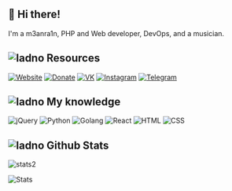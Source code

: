 ## 👋 Hi there!
I'm a m3anra1n, PHP and Web developer, DevOps, and a musician.


## ![ladno](https://rf0x3d.su/maybe_assets/computer_outline_28.svg) Resources
  [![Website](https://rf0x3d.su/maybe_assets/globe_outline_28.svg)](https://meanly.wtf)
  [![Donate](https://rf0x3d.su/maybe_assets/money_transfer_outline_28.svg)](https://meanly.wtf/)
  [![VK](https://rf0x3d.su/maybe_assets/logo_vk_outline_28.svg)](https://vk.com/meanwhilerain)
  [![Instagram](https://rf0x3d.su/maybe_assets/story_outline_28.svg)](https://instagram.com/meanwhile.rain)
  [![Telegram](https://rf0x3d.su/maybe_assets/location_outline_28.svg)](https://t.me/escapefrompol)

## ![ladno](https://rf0x3d.su/maybe_assets/airplay_outline_28.svg) My knowledge
![jQuery](https://rf0x3d.su/maybe_assets/nodejs.svg)
![Python](https://rf0x3d.su/maybe_assets/python.svg)
![Golang](https://rf0x3d.su/maybe_assets/language-go.svg)
![React](https://rf0x3d.su/maybe_assets/react.svg)
![HTML](https://rf0x3d.su/maybe_assets/language-html5.svg)
![CSS](https://rf0x3d.su/maybe_assets/language-css3.svg)


## ![ladno](https://rf0x3d.su/maybe_assets/statistics_outline_28.svg) Github Stats
![stats2](https://komarev.com/ghpvc/?username=m3anra1n&style=flat)

![Stats](https://github-readme-stats.vercel.app/api?username=m3anra1n&show_icons=true)
